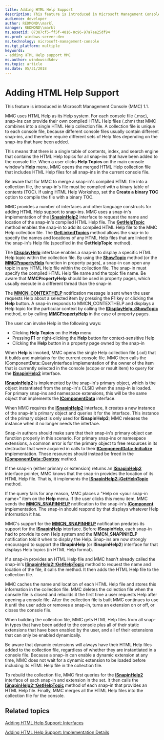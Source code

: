 ```yaml
---
title: Adding HTML Help Support
description: This feature is introduced in Microsoft Management Console (MMC) 1.1.
audience: developer
author: REDMOND\\markl
manager: REDMOND\\markl
ms.assetid: 87387cf5-ff5f-4816-8c96-97a7ae25df94
ms.prod: windows-server-dev
ms.technology: microsoft-management-console
ms.tgt_platform: multiple
keywords:
- adding HTML Help support MMC
ms.author: windowssdkdev
ms.topic: article
ms.date: 05/31/2018
---
```


# Adding HTML Help Support

This feature is introduced in Microsoft Management Console (MMC) 1.1.

MMC uses HTML Help as its Help system. For each console file (.msc), snap-ins can provide their own compiled HTML Help files (.chm) that MMC combines into a single HTML Help collection file. A collection file is unique to each console file, because different console files usually contain different snap-ins, and therefore require different sets of Help files depending on the snap-ins that have been added.

This means that there is a single table of contents, index, and search engine that contains the HTML Help topics for all snap-ins that have been added to the console file. When a user clicks **Help Topics** on the main console window's **Help** menu, MMC opens the merged HTML Help collection file that includes HTML Help files for all snap-ins in the current console file.

Be aware that for MMC to merge a snap-in's compiled HTML file into a collection file, the snap-in's file must be compiled with a binary table of contents (TOC). If using HTML Help Workshop, set the **Create a binary TOC** option to compile the file with a binary TOC.

MMC provides a number of interfaces and other language constructs for adding HTML Help support to snap-ins. MMC uses a snap-in's implementation of the [**ISnapinHelp2**](/windows/desktop/api/Mmc/nn-mmc-isnapinhelp2) interface to request the name and location of the snap-in's compiled HTML Help file. The [**GetHelpTopic**](https://www.bing.com/search?q=**GetHelpTopic**) method enables the snap-in to add its compiled HTML Help file to the MMC Help collection file. The [**GetLinkedTopics**](/windows/desktop/api/Mmc/nf-mmc-isnapinhelp2-getlinkedtopics) method allows the snap-in to specify the names and locations of any HTML Help files that are linked to the snap-in's Help file (specified in the **GetHelpTopic** method).

The [**IDisplayHelp**](/windows/desktop/api/Mmc/nn-mmc-idisplayhelp) interface enables a snap-in to display a specific HTML Help topic within the collection file. By using the [**ShowTopic**](/windows/desktop/api/Mmc/nf-mmc-idisplayhelp-showtopic) method (or the [**MMCPropertyHelp**](/windows/desktop/api/Mmc/nf-mmc-mmcpropertyhelp) function in property pages), a snap-in can open any topic in any HTML Help file within the collection file. The snap-in must specify the compiled HTML Help file name and the topic file name. Be aware that **MMCPropertyHelp** should be used in property pages, which usually execute in a different thread than the snap-in.

The [**MMCN\_CONTEXTHELP**](mmcn-contexthelp.md) notification message is sent when the user requests Help about a selected item by pressing the **F1** key or clicking the **Help** button. A snap-in responds to MMCN\_CONTEXTHELP and displays a Help topic for the particular context by calling the [**IDisplayHelp::ShowTopic**](/windows/desktop/api/Mmc/nf-mmc-idisplayhelp-showtopic) method, or by calling [**MMCPropertyHelp**](/windows/desktop/api/Mmc/nf-mmc-mmcpropertyhelp) in the case of property pages.

The user can invoke Help in the following ways:

-   Clicking **Help Topics** on the **Help** menu
-   Pressing **F1** or right-clicking the **Help** button for context-sensitive Help
-   Clicking the **Help** button in a property page owned by the snap-in

When **Help** is invoked, MMC opens the single Help collection file (.col) that it builds and maintains for the current console file. MMC then calls the IComponentData::QueryInterface implementation of the owner of the item that is currently selected in the console (scope or result item) to query for the [**ISnapinHelp2**](/windows/desktop/api/Mmc/nn-mmc-isnapinhelp2) interface.

[**ISnapinHelp2**](/windows/desktop/api/Mmc/nn-mmc-isnapinhelp2) is implemented by the snap-in's primary object, which is the object instantiated from the snap-in's CLSID when the snap-in is loaded. For primary snap-ins and namespace extensions, this will be the same object that implements the [**IComponentData**](/windows/desktop/api/Mmc/nn-mmc-icomponentdata) interface.

When MMC requires the [**ISnapinHelp2**](/windows/desktop/api/Mmc/nn-mmc-isnapinhelp2) interface, it creates a new instance of the snap-in's primary object and queries it for the interface. This instance of the primary object is only used for **ISnapinHelp2**; MMC releases the instance when it no longer needs the interface.

Snap-in authors should make sure that their snap-in's primary object can function properly in this scenario. For primary snap-ins or namespace extensions, a common error is for the primary object to free resources in its destructor that were acquired in calls to their [**IComponentData::Initialize**](/windows/desktop/api/Mmc/nf-mmc-icomponentdata-initialize) implementation. Those resources should instead be freed in the [**IComponentData::Destroy**](/windows/desktop/api/Mmc/nf-mmc-icomponentdata-destroy) method.

If the snap-in (either primary or extension) returns an [**ISnapinHelp2**](/windows/desktop/api/Mmc/nn-mmc-isnapinhelp2) interface pointer, MMC knows that the snap-in provides the location of its HTML Help file. That is, it implements the [**ISnapinHelp2::GetHelpTopic**](https://www.bing.com/search?q=**ISnapinHelp2::GetHelpTopic**) method.

If the query fails for any reason, MMC places a "Help on &lt;your snap-in name&gt;" item on the **Help** menu. If the user clicks this menu item, MMC sends the [**MMCN\_SNAPINHELP**](mmcn-snapinhelp.md) notification to the snap-in's [**IComponent**](/windows/desktop/api/Mmc/nn-mmc-icomponent) implementation. The snap-in should respond by that displays whatever Help information it has.

MMC's support for the [**MMCN\_SNAPINHELP**](mmcn-snapinhelp.md) notification predates its support for the [**ISnapinHelp**](/windows/desktop/api/Mmc/nn-mmc-isnapinhelp2) interface. Before **ISnapinHelp**, each snap-in had to provide its own Help system and the **MMCN\_SNAPINHELP** notification told it when to display the Help. Snap-ins are now strongly encouraged to support the **ISnapinHelp** (or **ISnapinHelp2**) interface for that displays Help topics (in HTML Help format).

If a snap-in provides an HTML Help file and MMC hasn't already called the snap-in's [**ISnapinHelp2::GetHelpTopic**](https://www.bing.com/search?q=**ISnapinHelp2::GetHelpTopic**) method to request the name and location of the file, it calls the method. It then adds the HTML Help file to the collection file.

MMC caches the name and location of each HTML Help file and stores this information in the collection file. MMC deletes the collection file when the console file is closed and rebuilds it the first time a user requests Help after opening a console file. After the collection file is built MMC continues to use it until the user adds or removes a snap-in, turns an extension on or off, or closes the console file.

When building the collection file, MMC gets HTML Help files from all snap-in types that have been added to the console plus all of their static extensions that have been enabled by the user, and all of their extensions that can only be enabled dynamically.

Be aware that dynamic extensions will always have their HTML Help files added to the collection file, regardless of whether they are instantiated in a console file. Because a snap-in can enable a dynamic extension at any time, MMC does not wait for a dynamic extension to be loaded before including its HTML Help file in the collection file.

To rebuild the collection file, MMC first queries for the [**ISnapinHelp2**](/windows/desktop/api/Mmc/nn-mmc-isnapinhelp2) interface of each snap-in and extension in the set. It then calls the [**ISnapinHelp2::GetHelpTopic**](https://www.bing.com/search?q=**ISnapinHelp2::GetHelpTopic**) method of each snap-in that provides an HTML Help file. Finally, MMC merges all the HTML Help files into the collection file for the console.

## Related topics

<dl> <dt>

[Adding HTML Help Support: Interfaces](adding-html-help-support-interfaces.md)
</dt> <dt>

[Adding HTML Help Support: Implementation Details](adding-html-help-support-implementation-details.md)
</dt> </dl>

 

 




